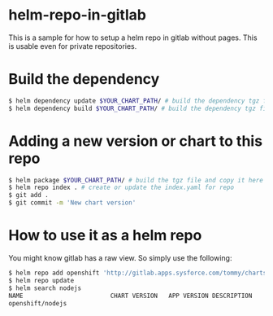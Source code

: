 # helm-repo-in-gitlab

This is a sample for how to setup a helm repo in gitlab without pages. This is usable even for private repositories.

# Build the dependency

```bash
$ helm dependency update $YOUR_CHART_PATH/ # build the dependency tgz file
$ helm dependency build $YOUR_CHART_PATH/ # build the dependency tgz file
```

# Adding a new version or chart to this repo

```bash
$ helm package $YOUR_CHART_PATH/ # build the tgz file and copy it here
$ helm repo index . # create or update the index.yaml for repo
$ git add .
$ git commit -m 'New chart version'
```

# How to use it as a helm repo

You might know gitlab has a raw view. So simply use the following:

```bash
$ helm repo add openshift 'http://gitlab.apps.sysforce.com/tommy/charts/raw/master'
$ helm repo update
$ helm search nodejs
NAME                    	CHART VERSION	APP VERSION	DESCRIPTION
openshift/nodejs
```

